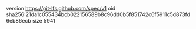 version https://git-lfs.github.com/spec/v1
oid sha256:21da1c055434bcb022156589b8c96dd0b5f851742c6f5911c5d873fd6eb86ecb
size 5941
